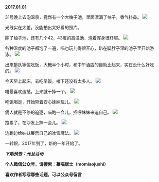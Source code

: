 
**2017.01.01**

31号晚上去泡温泉，竟然有一个大柚子池，里面漂满了柚子，香气扑鼻。
![](http://wx3.sinaimg.cn/large/627d9660jw1fbayi982s6j20yg0putcd.jpg)


光线实在太差，没能拍出太好看的照片。

除了柚子池，还有几个42、43度的高温池，泡着浑身很舒服。
![](http://wx3.sinaimg.cn/large/627d9660jw1fbayi7rt6fj20yg0puq7d.jpg)


各种温度的池子都泡了一遍，喵也玩儿得很开心，趴在脚脖子深的池子里开始游泳。
![](http://wx3.sinaimg.cn/large/627d9660jw1fbayi84y49j20yg0puznq.jpg)


出来排队等位吃饭，大概半个小时，和中午酒店的自助比起来，实在没什么好吃的。
![](http://wx3.sinaimg.cn/large/627d9660jw1fbayi7m9s0j20yg0mz44x.jpg)


今天早上起床，去吃早饭，楼下还没有太多人。
![](http://wx3.sinaimg.cn/large/627d9660jw1fbayi8ojelj20yg0mz7ag.jpg)


喵最喜欢蛋挞，上来就干掉一个。
![](http://wx3.sinaimg.cn/large/627d9660jw1fbayi8x50aj20yg0mztb9.jpg)


吃饱喝足，开始带着安心妹妹玩儿。
![](http://wx3.sinaimg.cn/large/627d9660jw1fbayi8bspsj20yg0mztbo.jpg)


俩人就是不停的追逐，喵跑一会儿，招呼妹妹来追自己。
![](http://wx3.sinaimg.cn/large/627d9660jw1fbayi7y7v2j20yg0mzdkm.jpg)


跑累了，在沙发上趴一会儿。
![](http://wx3.sinaimg.cn/large/627d9660jw1fbayi8ku5hj20yg0mztc4.jpg)


边跑边给妹妹展示自己的冰雪魔法。
![](http://wx3.sinaimg.cn/large/627d9660jw1fbayi937n5j20yg0mzad9.jpg)


一转眼，2017年到了，新的一年开始了。


***下期预告：元旦活动***


**个人微信公众号，请搜索：摹喵居士（momiaojushi）**

**喜欢作者写写哪些话题，可以公众号留言**
